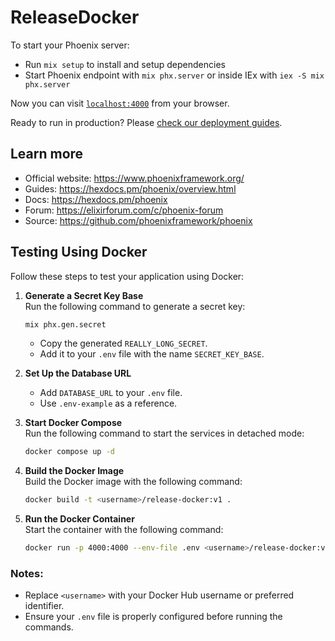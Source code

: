 # ReleaseDocker

To start your Phoenix server:

  * Run `mix setup` to install and setup dependencies
  * Start Phoenix endpoint with `mix phx.server` or inside IEx with `iex -S mix phx.server`

Now you can visit [`localhost:4000`](http://localhost:4000) from your browser.

Ready to run in production? Please [check our deployment guides](https://hexdocs.pm/phoenix/deployment.html).

## Learn more

  * Official website: https://www.phoenixframework.org/
  * Guides: https://hexdocs.pm/phoenix/overview.html
  * Docs: https://hexdocs.pm/phoenix
  * Forum: https://elixirforum.com/c/phoenix-forum
  * Source: https://github.com/phoenixframework/phoenix

## Testing Using Docker

Follow these steps to test your application using Docker:

1. **Generate a Secret Key Base**  
   Run the following command to generate a secret key:  
   ```bash
   mix phx.gen.secret
   ```
   - Copy the generated `REALLY_LONG_SECRET`.
   - Add it to your `.env` file with the name `SECRET_KEY_BASE`.

2. **Set Up the Database URL**  
   - Add `DATABASE_URL` to your `.env` file.  
   - Use `.env-example` as a reference.

3. **Start Docker Compose**  
   Run the following command to start the services in detached mode:  
   ```bash
   docker compose up -d
   ```

4. **Build the Docker Image**  
   Build the Docker image with the following command:  
   ```bash
   docker build -t <username>/release-docker:v1 .
   ```

5. **Run the Docker Container**  
   Start the container with the following command:  
   ```bash
   docker run -p 4000:4000 --env-file .env <username>/release-docker:v1
   ```

### Notes:
- Replace `<username>` with your Docker Hub username or preferred identifier.
- Ensure your `.env` file is properly configured before running the commands.